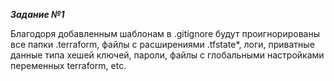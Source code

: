 
***Задание №1***

Благодоря добавленным шаблонам в .gitignore будут проигнорированы все папки .terraform, файлы с расширениями .tfstate*, логи, приватные данные типа хешей ключей, пароли, файлы с глобальными настройками переменных 
terraform, etc.
